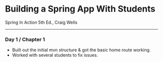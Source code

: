 # Building a Spring App With Students
Spring In Action 5th Ed., Craig Wells

---
### Day 1 / Chapter 1
- Built out the initial mvn structure & got the basic home route working.
- Worked with several students to fix issues.